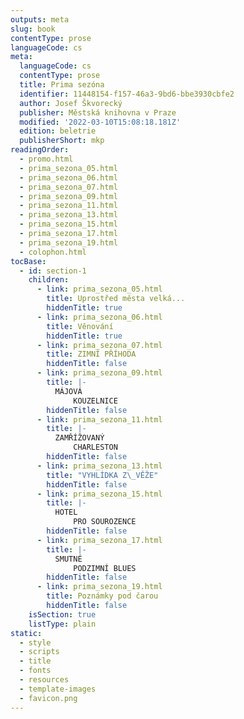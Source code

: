 ```yaml
---
outputs: meta
slug: book
contentType: prose
languageCode: cs
meta:
  languageCode: cs
  contentType: prose
  title: Prima sezóna
  identifier: 11448154-f157-46a3-9bd6-bbe3930cbfe2
  author: Josef Škvorecký
  publisher: Městská knihovna v Praze
  modified: '2022-03-10T15:08:18.181Z'
  edition: beletrie
  publisherShort: mkp
readingOrder:
  - promo.html
  - prima_sezona_05.html
  - prima_sezona_06.html
  - prima_sezona_07.html
  - prima_sezona_09.html
  - prima_sezona_11.html
  - prima_sezona_13.html
  - prima_sezona_15.html
  - prima_sezona_17.html
  - prima_sezona_19.html
  - colophon.html
tocBase:
  - id: section-1
    children:
      - link: prima_sezona_05.html
        title: Uprostřed města velká...
        hiddenTitle: true
      - link: prima_sezona_06.html
        title: Věnování
        hiddenTitle: true
      - link: prima_sezona_07.html
        title: ZIMNÍ PŘÍHODA
        hiddenTitle: false
      - link: prima_sezona_09.html
        title: |-
          MÁJOVÁ
              KOUZELNICE
        hiddenTitle: false
      - link: prima_sezona_11.html
        title: |-
          ZAMŘÍŽOVANÝ
              CHARLESTON
        hiddenTitle: false
      - link: prima_sezona_13.html
        title: "VYHLÍDKA Z\_VĚŽE"
        hiddenTitle: false
      - link: prima_sezona_15.html
        title: |-
          HOTEL
              PRO SOUROZENCE
        hiddenTitle: false
      - link: prima_sezona_17.html
        title: |-
          SMUTNÉ
              PODZIMNÍ BLUES
        hiddenTitle: false
      - link: prima_sezona_19.html
        title: Poznámky pod čarou
        hiddenTitle: false
    isSection: true
    listType: plain
static:
  - style
  - scripts
  - title
  - fonts
  - resources
  - template-images
  - favicon.png
---
```

